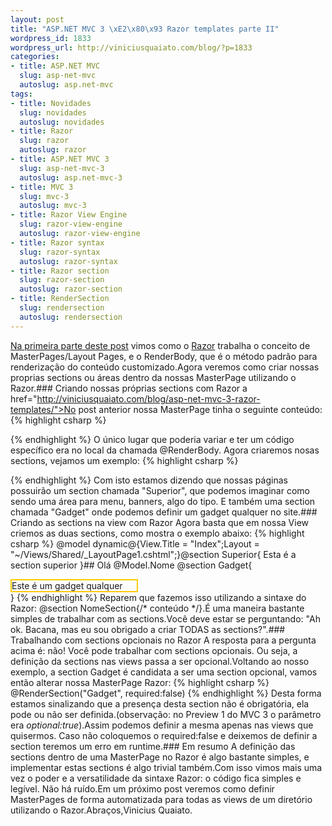 ```yaml
--- 
layout: post
title: "ASP.NET MVC 3 \xE2\x80\x93 Razor templates parte II"
wordpress_id: 1833
wordpress_url: http://viniciusquaiato.com/blog/?p=1833
categories: 
- title: ASP.NET MVC
  slug: asp-net-mvc
  autoslug: asp.net-mvc
tags: 
- title: Novidades
  slug: novidades
  autoslug: novidades
- title: Razor
  slug: razor
  autoslug: razor
- title: ASP.NET MVC 3
  slug: asp-net-mvc-3
  autoslug: asp.net-mvc-3
- title: MVC 3
  slug: mvc-3
  autoslug: mvc-3
- title: Razor View Engine
  slug: razor-view-engine
  autoslug: razor-view-engine
- title: Razor syntax
  slug: razor-syntax
  autoslug: razor-syntax
- title: Razor section
  slug: razor-section
  autoslug: razor-section
- title: RenderSection
  slug: rendersection
  autoslug: rendersection
---
```

[Na primeira parte deste post](http://viniciusquaiato.com/blog/asp-net-mvc-3-razor-templates/) vimos como o [Razor](http://viniciusquaiato.com/blog/asp-net-mvc-3-razor-view-engine/) trabalha o conceito de MasterPages/Layout Pages, e o RenderBody, que é o método padrão para renderização do conteúdo customizado.Agora veremos como criar nossas proprias sections ou áreas dentro da nossas MasterPage utilizando o Razor.### Criando nossas próprias sections com Razor
a href="http://viniciusquaiato.com/blog/asp-net-mvc-3-razor-templates/">No post anterior nossa MasterPage tinha o seguinte conteúdo:
{% highlight csharp %}

{% endhighlight %}
O único lugar que poderia variar e ter um código específico era no local da chamada @RenderBody. Agora criaremos nosas sections, vejamos um exemplo:
{% highlight csharp %}

{% endhighlight %}
Com isto estamos dizendo que nossas páginas possuirão um section chamada "Superior", que podemos imaginar como sendo uma área para menu, banners, algo do tipo. E também uma section chamada "Gadget" onde podemos definir um gadget qualquer no site.### Criando as sections na view com Razor
Agora basta que em nossa View criemos as duas sections, como mostra o exemplo abaixo:
{% highlight csharp %}
@model dynamic@{View.Title = "Index";Layout = "~/Views/Shared/_LayoutPage1.cshtml";}@section Superior{
Esta é a section superior
}## Olá @Model.Nome
@section Gadget{<div style="width:200px;border:2px solid #ffcc00;">Este é um gadget qualquer</div>}
{% endhighlight %}
Reparem que fazemos isso utilizando a sintaxe do Razor: @section NomeSection{/* conteúdo */}.É uma maneira bastante simples de trabalhar com as sections.Você deve estar se perguntando: "Ah ok. Bacana, mas eu sou obrigado a criar TODAS as sections?".### Trabalhando com sections opcionais no Razor
A resposta para a pergunta acima é: não! Você pode trabalhar com sections opcionais. Ou seja, a definição da sections nas views passa a ser opcional.Voltando ao nosso exemplo, a section Gadget é candidata a ser uma section opcional, vamos então alterar nossa MasterPage Razor:
{% highlight csharp %}
@RenderSection("Gadget", required:false)
{% endhighlight %}
Desta forma estamos sinalizando que a presença desta section não é obrigatória, ela pode ou não ser definida.(observação: no Preview 1 do MVC 3 o parâmetro era _optional:true_).Assim podemos definir a mesma apenas nas views que quisermos. Caso não coloquemos o required:false e deixemos de definir a section teremos um erro em runtime.### Em resumo
A definição das sections dentro de uma MasterPage no Razor é algo bastante simples, e implementar estas sections é algo trivial também.Com isso vimos mais uma vez o poder e a versatilidade da sintaxe Razor: o código fica simples e legível. Não há ruído.Em um próximo post veremos como definir MasterPages de forma automatizada para todas as views de um diretório utilizando o Razor.Abraços,Vinicius Quaiato.
